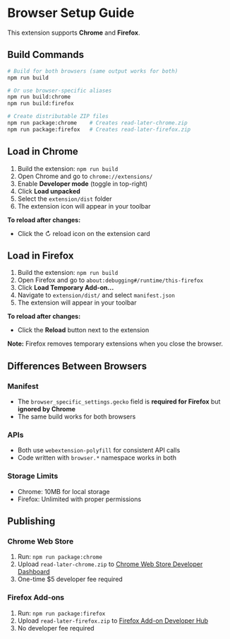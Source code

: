 # Browser Setup Guide

This extension supports **Chrome** and **Firefox**.

## Build Commands

```bash
# Build for both browsers (same output works for both)
npm run build

# Or use browser-specific aliases
npm run build:chrome
npm run build:firefox

# Create distributable ZIP files
npm run package:chrome    # Creates read-later-chrome.zip
npm run package:firefox   # Creates read-later-firefox.zip
```

## Load in Chrome

1. Build the extension: `npm run build`
2. Open Chrome and go to `chrome://extensions/`
3. Enable **Developer mode** (toggle in top-right)
4. Click **Load unpacked**
5. Select the `extension/dist` folder
6. The extension icon will appear in your toolbar

**To reload after changes:**
- Click the ↻ reload icon on the extension card

## Load in Firefox

1. Build the extension: `npm run build`
2. Open Firefox and go to `about:debugging#/runtime/this-firefox`
3. Click **Load Temporary Add-on...**
4. Navigate to `extension/dist/` and select `manifest.json`
5. The extension will appear in your toolbar

**To reload after changes:**
- Click the **Reload** button next to the extension

**Note:** Firefox removes temporary extensions when you close the browser.

## Differences Between Browsers

### Manifest
- The `browser_specific_settings.gecko` field is **required for Firefox** but **ignored by Chrome**
- The same build works for both browsers

### APIs
- Both use `webextension-polyfill` for consistent API calls
- Code written with `browser.*` namespace works in both

### Storage Limits
- Chrome: 10MB for local storage
- Firefox: Unlimited with proper permissions

## Publishing

### Chrome Web Store
1. Run: `npm run package:chrome`
2. Upload `read-later-chrome.zip` to [Chrome Web Store Developer Dashboard](https://chrome.google.com/webstore/devconsole)
3. One-time $5 developer fee required

### Firefox Add-ons
1. Run: `npm run package:firefox`
2. Upload `read-later-firefox.zip` to [Firefox Add-on Developer Hub](https://addons.mozilla.org/developers/)
3. No developer fee required
